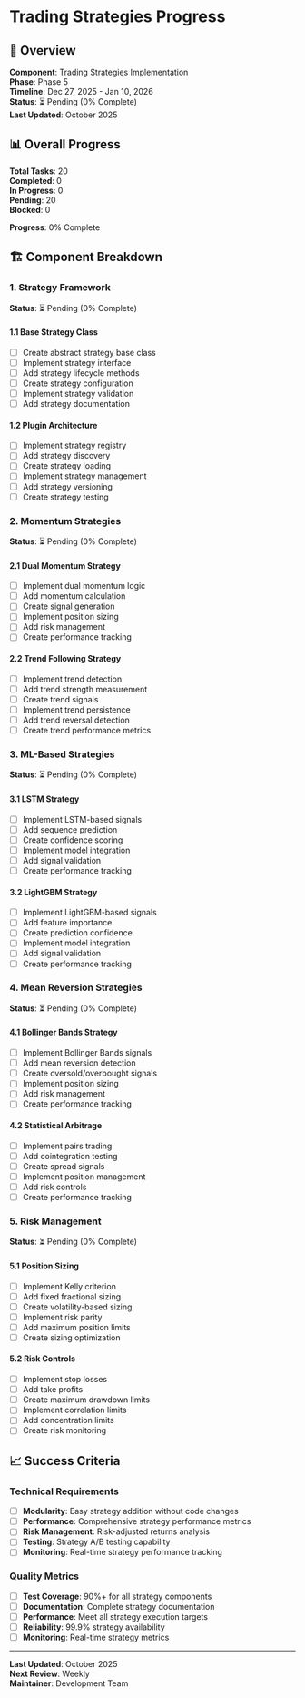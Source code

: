 # Trading Strategies Progress

## 🎯 Overview

**Component**: Trading Strategies Implementation  
**Phase**: Phase 5  
**Timeline**: Dec 27, 2025 - Jan 10, 2026  
**Status**: ⏳ Pending (0% Complete)  
**Last Updated**: October 2025

## 📊 Overall Progress

**Total Tasks**: 20  
**Completed**: 0  
**In Progress**: 0  
**Pending**: 20  
**Blocked**: 0  

**Progress**: 0% Complete

## 🏗️ Component Breakdown

### **1. Strategy Framework**
**Status**: ⏳ Pending (0% Complete)

#### **1.1 Base Strategy Class**
- [ ] Create abstract strategy base class
- [ ] Implement strategy interface
- [ ] Add strategy lifecycle methods
- [ ] Create strategy configuration
- [ ] Implement strategy validation
- [ ] Add strategy documentation

#### **1.2 Plugin Architecture**
- [ ] Implement strategy registry
- [ ] Add strategy discovery
- [ ] Create strategy loading
- [ ] Implement strategy management
- [ ] Add strategy versioning
- [ ] Create strategy testing

### **2. Momentum Strategies**
**Status**: ⏳ Pending (0% Complete)

#### **2.1 Dual Momentum Strategy**
- [ ] Implement dual momentum logic
- [ ] Add momentum calculation
- [ ] Create signal generation
- [ ] Implement position sizing
- [ ] Add risk management
- [ ] Create performance tracking

#### **2.2 Trend Following Strategy**
- [ ] Implement trend detection
- [ ] Add trend strength measurement
- [ ] Create trend signals
- [ ] Implement trend persistence
- [ ] Add trend reversal detection
- [ ] Create trend performance metrics

### **3. ML-Based Strategies**
**Status**: ⏳ Pending (0% Complete)

#### **3.1 LSTM Strategy**
- [ ] Implement LSTM-based signals
- [ ] Add sequence prediction
- [ ] Create confidence scoring
- [ ] Implement model integration
- [ ] Add signal validation
- [ ] Create performance tracking

#### **3.2 LightGBM Strategy**
- [ ] Implement LightGBM-based signals
- [ ] Add feature importance
- [ ] Create prediction confidence
- [ ] Implement model integration
- [ ] Add signal validation
- [ ] Create performance tracking

### **4. Mean Reversion Strategies**
**Status**: ⏳ Pending (0% Complete)

#### **4.1 Bollinger Bands Strategy**
- [ ] Implement Bollinger Bands signals
- [ ] Add mean reversion detection
- [ ] Create oversold/overbought signals
- [ ] Implement position sizing
- [ ] Add risk management
- [ ] Create performance tracking

#### **4.2 Statistical Arbitrage**
- [ ] Implement pairs trading
- [ ] Add cointegration testing
- [ ] Create spread signals
- [ ] Implement position management
- [ ] Add risk controls
- [ ] Create performance tracking

### **5. Risk Management**
**Status**: ⏳ Pending (0% Complete)

#### **5.1 Position Sizing**
- [ ] Implement Kelly criterion
- [ ] Add fixed fractional sizing
- [ ] Create volatility-based sizing
- [ ] Implement risk parity
- [ ] Add maximum position limits
- [ ] Create sizing optimization

#### **5.2 Risk Controls**
- [ ] Implement stop losses
- [ ] Add take profits
- [ ] Create maximum drawdown limits
- [ ] Implement correlation limits
- [ ] Add concentration limits
- [ ] Create risk monitoring

## 📈 Success Criteria

### **Technical Requirements**
- [ ] **Modularity**: Easy strategy addition without code changes
- [ ] **Performance**: Comprehensive strategy performance metrics
- [ ] **Risk Management**: Risk-adjusted returns analysis
- [ ] **Testing**: Strategy A/B testing capability
- [ ] **Monitoring**: Real-time strategy performance tracking

### **Quality Metrics**
- [ ] **Test Coverage**: 90%+ for all strategy components
- [ ] **Documentation**: Complete strategy documentation
- [ ] **Performance**: Meet all strategy execution targets
- [ ] **Reliability**: 99.9% strategy availability
- [ ] **Monitoring**: Real-time strategy metrics

---

**Last Updated**: October 2025  
**Next Review**: Weekly  
**Maintainer**: Development Team
